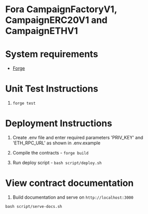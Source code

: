 # Fora CampaignFactoryV1, CampaignERC20V1 and CampaignETHV1

# System requirements

- [Forge](https://github.com/foundry-rs/foundry)

# Unit Test Instructions

1. `forge test`

# Deployment Instructions

1. Create .env file and enter required parameters 'PRIV_KEY' and 'ETH_RPC_URL' as shown in .env.example

2. Compile the contracts - `forge build`

3. Run deploy script - `bash script/deploy.sh`

# View contract documentation

1. Build documentation and serve on `http://localhost:3000`

`bash script/serve-docs.sh`
